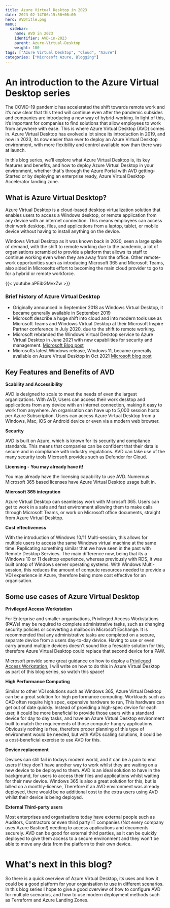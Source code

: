 ```yaml
---
title: Azure Virtual Desktop in 2023
date: 2023-02-14T06:15:50+06:00
hero: AVDTitle.png
menu:
  sidebar:
    name: AVD in 2023
    identifier: AVD-in-2023
    parent: Azure-Virtual-Desktop
    weight: 100
tags: ["Azure Virtual Desktop", "Cloud", "Azure"]
categories: ["Microsoft Azure, Blogging"]
---
```


# An introduction to the Azure Virtual Desktop series

The COVID-19 pandemic has accelerated the shift towards remote work and it’s now clear that this trend will continue even after the pandemic subsides and companies are introducing a new way of hybrid-working. In light of this, it’s important for companies to find solutions that allow employees to work from anywhere with ease. This is where Azure Virtual Desktop (AVD) comes in. Azure Virtual Desktop has evolved a lot since its introduction in 2019, and now in 2023, its now easier than ever to deploy an Azure Virtual Desktop environment, with more flexibility and control available now than there was at launch.

In this blog series, we’ll explore what Azure Virtual Desktop is, its key features and benefits, and how to deploy Azure Virtual Desktop in your environment, whether that's through the Azure Portal with AVD getting-Started or by deploying an enterprise ready, Azure Virtual Desktop Accelerator landing zone.

## What is Azure Virtual Desktop?

Azure Virtual Desktop is a cloud-based desktop virtualization solution that enables users to access a Windows desktop, or remote application from any device with an internet connection. This means employees can access their work desktop, files, and applications from a laptop, tablet, or mobile device without having to install anything on the device.

Windows Virtual Desktop as it was known back in 2020, seen a large spike of demand, with the shift to remote working due to the pandemic, a lot of organisations scrambled to provide a platform that allows its staff to continue working even when they are away from the office. Other remote-work opportunities such as introducing Microsoft 365 and Microsoft Teams, also aided in Microsofts effort to becoming the main cloud provider to go to for a hybrid or remote workforce.

{{< youtube aPEibGMvxZw >}}

### Brief history of Azure Virtual Desktop

- Originally announced in September 2018 as Windows Virtual Desktop, it became generally available in September 2019
- Microsoft describe a huge shift into cloud and into modern tools use as Microsoft Teams and Windows Virtual Desktop at their Microsoft Inspire Partner conference in July 2020, due to the shift to remote working.
- Microsoft rebranded the Windows Virtual Desktop service to Azure Virtual Desktop in June 2021 with new capabilities for security and management. [Microsoft Blog post](https://azure.microsoft.com/en-us/blog/azure-virtual-desktop-the-desktop-and-app-virtualization-platform-for-the-hybrid-workplace/)
- Microsofts latest Windows release, Windows 11, became generally available on Azure Virtual Desktop in Oct 2021 [Microsoft blog post](https://techcommunity.microsoft.com/t5/azure-virtual-desktop-blog/windows-11-is-now-generally-available-on-azure-virtual-desktop/ba-p/2810545)

## Key Features and Benefits of AVD

**Scability and Accessibility**

AVD is designed to scale to meet the needs of even the largest organizations. With AVD, Users can access their work desktop and applications from any device with an internet connection, making it easy to work from anywhere. An organisation can have up to 5,000 session hosts per Azure Subscription.
Users can access Azure Virtual Desktop from a Windows, Mac, iOS or Android device or even via a modern web browser.

**Security**

AVD is built on Azure, which is known for its security and compliance standards. This means that companies can be confident that their data is secure and in compliance with industry regulations. AVD can take use of the many security tools Microsoft provides such as Defender for Cloud.

**Licensing - You may already have it!**

You may already have the licensing capability to use AVD. Numerous Microsoft 365 based licenses have Azure Virtual Desktop usage built in. 

**Microsoft 365 integration**

Azure Virtual Desktop can seamlessy work with Microsoft 365. Users can get to work in a safe and fast environment allowing them to make calls through Microsoft Teams, or work on Microsoft office documents, straight from Azure Virtual Desktop.

**Cost effectiveness**

With the introduction of Windows 10/11 Multi-session, this allows for multiple users to access the same Windows virtual machine at the same time. Replicating something similar that we have seen in the past with Remote Desktop Services. The main difference now, being that its a Windows 10 or 11 desktop experience, whereas previously with RDS, it was built ontop of Windows server operating systems.
With Windows Multi-session, this reduces the amount of compute resources needed to provide a VDI experience in Azure, therefore being more cost effective for an organisation.

## Some use cases of Azure Virtual Desktop

**Privileged Access Workstation**

For Enterprise and smaller organisations, Privileged Access Workstations (PAWs) may be required to complete administrative tasks, such as changing security policies or converting a mailbox in Microsoft Exchange. It is recommended that any administrative tasks are completed on a secure, separate device from a users day-to-day device. Having to use or even carry around multiple devices doesn't sound like a feesable solution for this, therefore Azure Virtual Desktop could replace that second device for a PAW.

Microsoft provide some great guidance on how to deploy a [Privileged Access Workstation](https://learn.microsoft.com/en-us/security/compass/privileged-access-deployment), I will write on how to do this in Azure Virtual Desktop as part of this blog series, so watch this space!

**High Performance Computing**

Similar to other VDI solutions such as Windows 365, Azure Virtual Desktop can be a great solution for high performance computing. Workloads such as CAD often require high spec, expensive hardware to run, This hardware can get out of date quickly. Instead of providing a high-spec device for each user, it could be more beneficial to provide those users with a standard device for day to day tasks, and have an Azure Virtual Desktop environment built to match the requirements of those compute-hungry applications. Obviously nothing is free, therefore proper planning of this type of environment would be needed, but with AVDs scaling solutions, it could be a cost-beneficial exercise to use AVD for this.

**Device replacement**

Devices can still fail in todays modern world, and it can be a pain to end users if they don't have another way to work whilst they are waiting on a new device to be deployed to them. AVD is an ideal solution to have in the background, for users to access their files and applications whilst waiting for their new device. Windows 365 is also a great solution for this, but is billed on a monthly-license, Therefore if an AVD environment was already deployed, there would be no additional cost to the extra users using AVD whilst their device is being deployed.

**External Third-party users**

Most enterprises and organisations today have external people such as Auditors, Contractors or even third party IT companies (Not every company uses Azure Bastion!) needing to access applications and documents securely. AVD can be good for external third parties, as it can be quickly deployed to give them access to a secure environment and they won't be able to move any data from the platform to their own device. 

# What's next in this blog?

So there is a quick overview of Azure Virtual Desktop, its uses and how it could be a good platform for your organisation to use in different scenarios. In this blog series I hope to give a good overview of how to configure AVD for multiple scenarios, and how to use modern deployment methods such as Terraform and Azure Landing Zones. 

